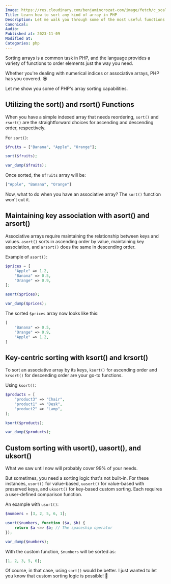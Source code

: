 ```yaml
---
Image: https://res.cloudinary.com/benjamincrozat-com/image/fetch/c_scale,f_webp,q_auto,w_1200/https://life-long-bunny.fra1.digitaloceanspaces.com/media-library/production/246/BWD3BRHnM9PK1xU7BlmRpUaaDzESn1-metac29ydGluZy5qcGc%3D-.jpg
Title: Learn how to sort any kind of array in PHP
Description: Let me walk you through some of the most useful functions in PHP that will enable you to sort any kind of array.
Canonical: 
Audio:
Published at: 2023-11-09
Modified at: 
Categories: php
---
```


Sorting arrays is a common task in PHP, and the language provides a variety of functions to order elements just the way you need.

Whether you're dealing with numerical indices or associative arrays, PHP has you covered. 😎

Let me show you some of PHP's array sorting capabilities.

## Utilizing the sort() and rsort() Functions

When you have a simple indexed array that needs reordering, `sort()` and `rsort()` are the straightforward choices for ascending and descending order, respectively.

For `sort()`:

```php
$fruits = ["Banana", "Apple", "Orange"];

sort($fruits);

var_dump($fruits);
```

Once sorted, the `$fruits` array will be:

```php
["Apple", "Banana", "Orange"]
```

Now, what to do when you have an associative array? The `sort()` function won't cut it.

## Maintaining key association with asort() and arsort()

Associative arrays require maintaining the relationship between keys and values. `asort()` sorts in ascending order by value, maintaining key association, and `arsort()` does the same in descending order.

Example of `asort()`:

```php
$prices = [
    "Apple" => 1.2,
    "Banana" => 0.5,
    "Orange" => 0.9,
];

asort($prices);

var_dump($prices);
```

The sorted `$prices` array now looks like this:

```php
[
    "Banana" => 0.5,
    "Orange" => 0.9,
    "Apple" => 1.2,
]
```

## Key-centric sorting with ksort() and krsort()

To sort an associative array by its keys, `ksort()` for ascending order and `krsort()` for descending order are your go-to functions.

Using `ksort()`:

```php
$products = [
    "product3" => "Chair",
    "product1" => "Desk",
    "product2" => "Lamp",
];

ksort($products);

var_dump($products);
```

## Custom sorting with usort(), uasort(), and uksort()

What we saw until now will probably cover 99% of your needs.

But sometimes, you need a sorting logic that's not built-in. For these instances, `usort()` for value-based, `uasort()` for value-based with preserved keys, and `uksort()` for key-based custom sorting. Each requires a user-defined comparison function.

An example with `usort()`:

```php
$numbers = [3, 2, 5, 6, 1];

usort($numbers, function ($a, $b) {
    return $a <=> $b; // The spaceship operator
});

var_dump($numbers);
```

With the custom function, `$numbers` will be sorted as:

```php
[1, 2, 3, 5, 6];
```

Of course, in that case, using `sort()` would be better. I just wanted to let you know that custom sorting logic is possible! 🙂
